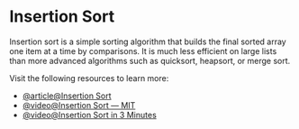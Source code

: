 # Insertion Sort

Insertion sort is a simple sorting algorithm that builds the final sorted array one item at a time by comparisons. It is much less efficient on large lists than more advanced algorithms such as quicksort, heapsort, or merge sort.

Visit the following resources to learn more:

- [@article@Insertion Sort](https://www.programiz.com/dsa/insertion-sort)
- [@video@Insertion Sort — MIT](https://www.youtube.com/watch?v=Kg4bqzAqRBM&list=PLUl4u3cNGP61Oq3tWYp6V_F-5jb5L2iHb&index=4)
- [@video@Insertion Sort in 3 Minutes](https://www.youtube.com/watch?v=JU767SDMDvA)